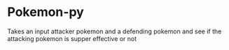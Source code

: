 # Pokemon-py
 Takes an input attacker pokemon and a defending pokemon and see if the attacking pokemon is supper effective or not
